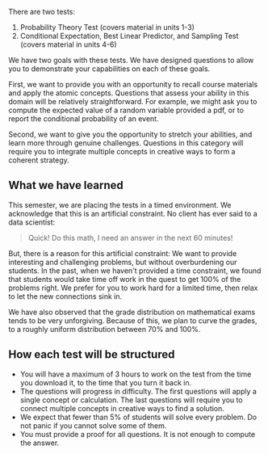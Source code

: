 There are two tests: 

1. Probability Theory Test (covers material in units 1-3)
2. Conditional Expectation, Best Linear Predictor, and Sampling Test (covers material in units 4-6)

We have two goals with these tests. We have designed questions to allow you to demonstrate your capabilities on each of these goals. 

First, we want to provide you with an opportunity to recall course materials and apply the atomic concepts.  Questions that assess your ability in this domain will be relatively straightforward.  For example, we might ask you to compute the expected value of a random variable provided a pdf, or to report the conditional probability of an event. 

Second, we want to give you the opportunity to stretch your abilities, and learn more through genuine challenges.  Questions in this category will require you to integrate multiple concepts in creative ways to form a coherent strategy. 

## What we have learned 
This semester, we are placing the tests in a timed environment. We acknowledge that this is an artificial constraint. No client has ever said to a data scientist: 

> Quick! Do this math, I need an answer in the next 60 minutes! 

But, there is a reason for this artificial constraint: We want to provide interesting and challenging problems, but without overburdening our students. In the past, when we haven't provided a time constraint, we found that students would take time off work in the quest to get 100% of the problems right.  We prefer for you to work hard for a limited time, then relax to let the new connections sink in.

We have also observed that the grade distribution on mathematical exams tends to be very unforgiving.  Because of this, we plan to curve the grades, to a roughly uniform distribution between 70% and 100%.

## How each test will be structured 

- You will have a maximum of 3 hours to work on the test from the time you download it, to the time that you turn it back in. 
- The questions will progress in difficulty.  The first questions will apply a single concept or calculation.  The last questions will require you to connect multiple concepts in creative ways to find a solution.
- We expect that fewer than 5% of students will solve every problem.  Do not panic if you cannot solve some of them.
- You must provide a proof for all questions.  It is not enough to compute the answer.